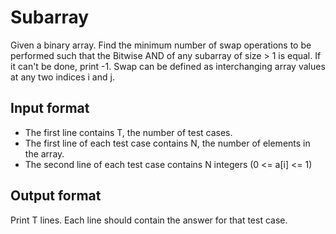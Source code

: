 # Subarray

Given a binary array. Find the minimum number of swap operations to be performed such that the Bitwise AND of any subarray of size > 1 is equal. If it can't be done, print -1. Swap can be defined as interchanging array values at any two indices i and j.

## Input format

- The first line contains T, the number of test cases.
- The first line of each test case contains N, the number of elements in the array.
- The second line of each test case contains N integers (0 <= a[i] <= 1)

## Output format

Print T lines. Each line should contain the answer for that test case.
